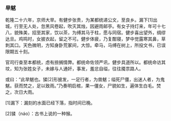 <script type="text/javascript">
    var head = document.getElementsByTagName('head')[0];
    cssURL = '/public/article_1.css';
    linkTag = document.createElement('link');
    linkTag.href = cssURL;
    linkTag.setAttribute('type','text/css');
    linkTag.setAttribute('rel','stylesheet');
    head.appendChild(linkTag);
</script>
### 旱魃

乾隆二十六年，京师大旱。有健步张贵，为某都统递公文，至良乡。漏下[1]出城，行至无人处，忽黑风卷起，吹灭其烛，因避雨邮亭。有女子持灯来，年可十七八，貌殊美，招至其家，饮以茶，为缚其马于柱，愿与同宿。健步喜出望外，绸缪达旦。鸡鸣时，女披衣起，留之不可。健步体疲，乃复酣寝，梦中觉露寒其鼻，草刺其口。天色微明，方知身卧荒冢间，大惊。牵马，马缚在树上，所投文书，已误限期五十刻。

官司行查至本都统，虑有捺搁情弊。都统命佐领严讯，健步具道所以。都统命访其坟，知为张姓女子，未嫁与人通奸，事发，羞忿自缢，往往魇祟路人。

或曰：“此旱魃也。猱[2]形披发，一足行者，为兽魃；缢死尸僵，出迷人者，为鬼魃。获而焚之，足以致雨。”乃奏明启棺，果一僵女，尸貌如生，遍体生白毛。焚之，次日大雨。

[1]漏下：漏刻的水面已经下落，指时间已晚。

[2]猱（náo）：古书上说的一种猴。

